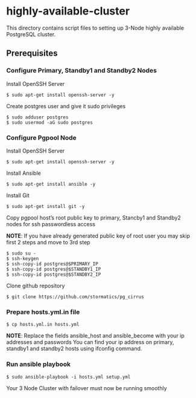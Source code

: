 # highly-available-cluster

This directory contains script files to setting up 3-Node highly available PostgreSQL cluster.

## Prerequisites

### Configure Primary, Standby1 and Standby2 Nodes

Install OpenSSH Server

```
$ sudo apt-get install openssh-server -y
```
Create postgres user and give it sudo privileges

```
$ sudo adduser postgres
$ sudo usermod -aG sudo postgres
```
### Configure Pgpool Node

Install OpenSSH Server
```
$ sudo apt-get install openssh-server -y
```
Install Ansible
```
$ sudo apt-get install ansible -y
```
Install Git
```
$ sudo apt-get install git -y
```
Copy pgpool host’s root public key to primary, Stancby1 and Standby2 nodes for ssh passwordless access

**NOTE**: If you have already generated public key of root user you may skip first 2 steps and move to 3rd step

```
$ sudo su -
$ ssh-keygen 
$ ssh-copy-id postgres@$PRIMARY_IP
$ ssh-copy-id postgres@$STANDBY1_IP
$ ssh-copy-id postgres@$STANDBY2_IP
```
Clone github repository

```
$ git clone https://github.com/stormatics/pg_cirrus
```
 
### Prepare hosts.yml.in file

```
$ cp hosts.yml.in hosts.yml
```

**NOTE**: Replace the fields ansible_host and ansible_become with your ip addresses and passwords You can find your ip address on primary, standby1 and standby2 hosts using ifconfig command.

### Run ansible playbook

```
$ sudo ansible-playbook -i hosts.yml setup.yml
```
Your 3 Node Cluster with failover must now be running smoothly 
